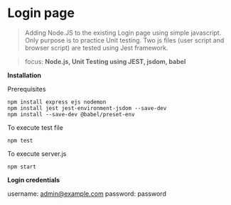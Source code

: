 # Login page
>Adding Node.JS to the existing Login page using simple javascript.
>Only purpose is to practice Unit testing.
>Two js files (user script and browser script) are tested using Jest framework.

>focus: **Node.js, Unit Testing using JEST, jsdom, babel**

**Installation**

Prerequisites
```
npm install express ejs nodemon
npm install jest jest-environment-jsdom --save-dev
npm install --save-dev @babel/preset-env
```
To execute test file 
```
npm test 
```
To execute server.js 
```
npm start
```

**Login credentials**

username: admin@example.com
password: password
